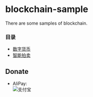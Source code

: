 # blockchain-sample
There are some samples of blockchain.

### 目录

* [数字货币](https://github.com/hongker/blockchain-sample/tree/master/chaincode/coin)
* [智能拍卖](https://github.com/hongker/blockchain-sample/tree/master/chaincode/auction)


## Donate

- AliPay:   
![支付宝](http://ouecw69lw.bkt.clouddn.com/alipay.png)